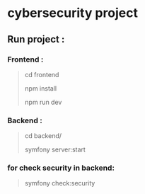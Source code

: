# cybersecurity project

## Run project :

### Frontend :

> cd frontend
> 
> npm install
> 
> npm run dev

### Backend :

> cd backend/
> 
> symfony server:start

### for check security in backend:

> symfony check:security

